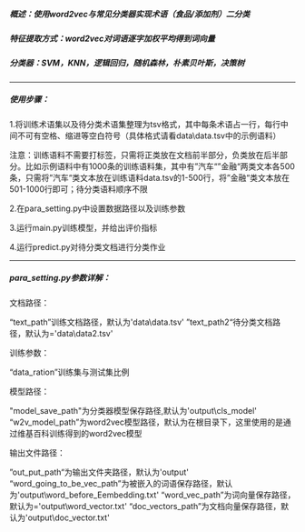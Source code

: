 ##### 概述：使用word2vec与常见分类器实现术语（食品/添加剂）二分类

##### 特征提取方式：word2vec对词语逐字加权平均得到词向量

##### 分类器：SVM，KNN，逻辑回归，随机森林，朴素贝叶斯，决策树

--------

##### 使用步骤：

1.将训练术语集以及待分类术语集整理为tsv格式，其中每条术语占一行，每行中间不可有空格、缩进等空白符号（具体格式请看data\data.tsv中的示例语料）

注意：训练语料不需要打标签，只需将正类放在文档前半部分，负类放在后半部分。比如示例语料中有1000条的训练语料集，其中有”汽车“”金融“两类文本各500条，只需将”汽车“类文本放在训练语料data.tsv的1-500行，将”金融“类文本放在501-1000行即可；待分类语料顺序不限

2.在para_setting.py中设置数据路径以及训练参数

3.运行main.py训练模型，并给出评价指标

4.运行predict.py对待分类文档进行分类作业

------

##### para_setting.py参数详解：

文档路径：

“text_path”训练文档路径，默认为'data\\data.tsv'
”text_path2“待分类文档路径，默认为='data\\data2.tsv'

训练参数：

“data_ration”训练集与测试集比例


模型路径：

"model_save_path"为分类器模型保存路径,默认为'output\\cls_model'
“w2v_model_path”为word2vec模型路径，默认为在根目录下，这里使用的是通过维基百科训练得到的word2vec模型


输出文件路径：

”out_put_path“为输出文件夹路径，默认为'output'
“word_going_to_be_vec_path”为被嵌入的词语保存路径，默认为'output\\word_before_Eembedding.txt'
“word_vec_path”为词向量保存路径，默认为='output\\word_vector.txt'
“doc_vectors_path”为文档向量保存路径，默认为'output\\doc_vector.txt'

